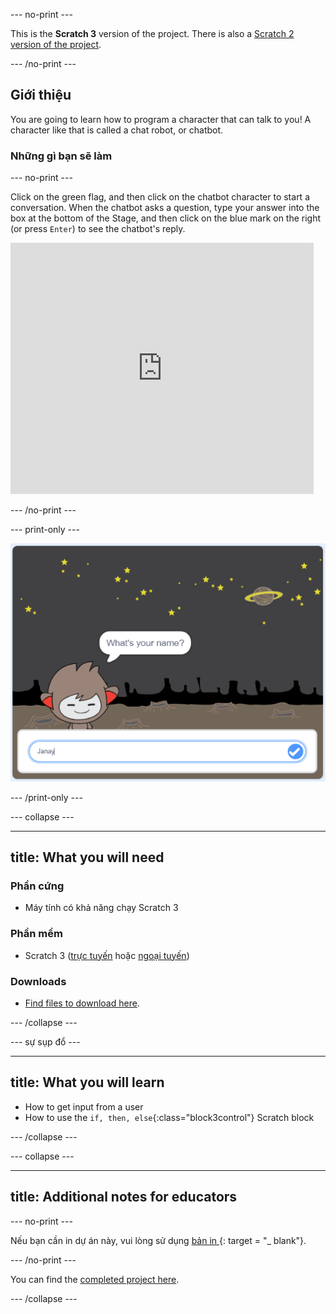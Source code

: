\--- no-print \---

This is the **Scratch 3** version of the project. There is also a [Scratch 2 version of the project](https://projects.raspberrypi.org/en/projects/chatbot-scratch2).

\--- /no-print \---

## Giới thiệu

You are going to learn how to program a character that can talk to you! A character like that is called a chat robot, or chatbot.

### Những gì bạn sẽ làm

\--- no-print \---

Click on the green flag, and then click on the chatbot character to start a conversation. When the chatbot asks a question, type your answer into the box at the bottom of the Stage, and then click on the blue mark on the right (or press `Enter`) to see the chatbot's reply.

<div class="scratch-preview">
  <iframe allowtransparency="true" width="485" height="402" src="https://scratch.mit.edu/projects/embed/248864190/?autostart=false" 
  frameborder="0" scrolling="no"></iframe>
</div>

\--- /no-print \---

\--- print-only \---

![complete project](images/chatbot-preview.png)

\--- /print-only \---

\--- collapse \---

* * *

## title: What you will need

### Phần cứng

+ Máy tính có khả năng chạy Scratch 3

### Phần mềm

+ Scratch 3 ([trực tuyến](https://rpf.io/scratchon) hoặc [ngoại tuyến](https://rpf.io/scratchoff))

### Downloads

+ [Find files to download here](http://rpf.io/p/en/chatbot-go).

\--- /collapse \---

\--- sự sụp đổ \---

* * *

## title: What you will learn

+ How to get input from a user
+ How to use the `if, then, else`{:class="block3control"} Scratch block

\--- /collapse \---

\--- collapse \---

* * *

## title: Additional notes for educators

\--- no-print \---

Nếu bạn cần in dự án này, vui lòng sử dụng [ bản in ](https://projects.raspberrypi.org/en/projects/chatbot/print) {: target = "_ blank"}.

\--- /no-print \---

You can find the [completed project here](http://rpf.io/p/en/chatbot-get).

\--- /collapse \---